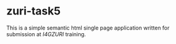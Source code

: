 # zuri-task5
This is a simple semantic html single page application written for submission at *I4GZURI* training.
